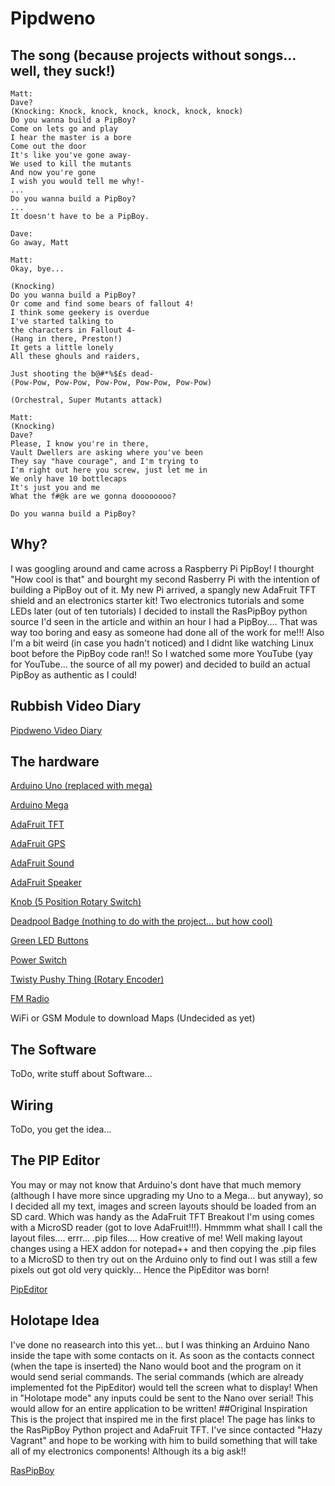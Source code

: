 # Pipdweno
## The song (because projects without songs... well, they suck!)
    Matt:
    Dave?
    (Knocking: Knock, knock, knock, knock, knock, knock)
    Do you wanna build a PipBoy?
    Come on lets go and play
    I hear the master is a bore
    Come out the door
    It's like you've gone away-
    We used to kill the mutants
    And now you're gone
    I wish you would tell me why!-
    ...
    Do you wanna build a PipBoy?
    ...
    It doesn't have to be a PipBoy.
    
    Dave:
    Go away, Matt
    
    Matt:
    Okay, bye...
    
    (Knocking)
    Do you wanna build a PipBoy?
    Or come and find some bears of fallout 4!
    I think some geekery is overdue
    I've started talking to
    the characters in Fallout 4-
    (Hang in there, Preston!)
    It gets a little lonely
    All these ghouls and raiders,
    
    Just shooting the b@#*%$£s dead-
    (Pow-Pow, Pow-Pow, Pow-Pow, Pow-Pow, Pow-Pow)
    
    (Orchestral, Super Mutants attack)
    
    Matt:
    (Knocking)
    Dave?
    Please, I know you're in there,
    Vault Dwellers are asking where you've been
    They say "have courage", and I'm trying to
    I'm right out here you screw, just let me in
    We only have 10 bottlecaps
    It's just you and me
    What the f#@k are we gonna doooooooo?
    
    Do you wanna build a PipBoy?

## Why?
I was googling around and came across a Raspberry Pi PipBoy! I thourght "How cool is that" and bourght my second Rasberry Pi with the intention of building a PipBoy out of it.
My new Pi arrived, a spangly new AdaFruit TFT shield and an electronics starter kit! Two electronics tutorials and some LEDs later (out of ten tutorials) I decided to install the RasPipBoy python source I'd seen in the article and within an hour I had a PipBoy....
That was way too boring and easy as someone had done all of the work for me!!! Also I'm a bit weird (in case you hadn't noticed) and I didnt like watching Linux boot before the PipBoy code ran!! So I watched some more YouTube (yay for YouTube... the source of all my power) and decided to build an actual PipBoy as authentic as I could!
## Rubbish Video Diary
[Pipdweno Video Diary](https://www.youtube.com/playlist?list=PL0KxT4IdSigvEKm1h8vPCSg0aH92uugvp "Pipdweno!")
## The hardware
[Arduino Uno (replaced with mega)](https://www.arduino.cc/en/Main/ArduinoBoardUno "Arduino Uno")

[Arduino Mega](https://www.arduino.cc/en/Main/ArduinoBoardMega2560 "Arduino Mega")

[AdaFruit TFT](https://www.adafruit.com/products/1480 "TFT")

[AdaFruit GPS](https://www.adafruit.com/products/746 "GPS")

[AdaFruit Sound](https://www.adafruit.com/product/2130 "Sound")

[AdaFruit Speaker](https://www.adafruit.com/products/1890 "Speaker")

[Knob (5 Position Rotary Switch)](http://www.amazon.co.uk/gp/product/B00DUYQJWQ?psc=1&redirect=true&ref_=oh_aui_detailpage_o05_s00 "Rotary Switch")

[Deadpool Badge (nothing to do with the project... but how cool)](http://www.amazon.co.uk/gp/product/B00K3O1VFQ?psc=1&redirect=true&ref_=oh_aui_detailpage_o08_s00 "Badge")

[Green LED Buttons](http://www.amazon.co.uk/gp/product/B0094GWD9W?psc=1&redirect=true&ref_=oh_aui_detailpage_o08_s00 "LED Button")

[Power Switch](http://www.amazon.co.uk/gp/product/B00HGAKDIQ?psc=1&redirect=true&ref_=oh_aui_detailpage_o08_s00 "Power Switch")

[Twisty Pushy Thing (Rotary Encoder)](http://www.amazon.co.uk/gp/product/B011AVHSYS?psc=1&redirect=true&ref_=oh_aui_detailpage_o06_s00 "Rotary Encoder")

[FM Radio](https://www.sparkfun.com/products/11083 "Radio")

WiFi or GSM Module to download Maps (Undecided as yet)
## The Software
ToDo, write stuff about Software...
## Wiring
ToDo, you get the idea...
## The PIP Editor
You may or may not know that Arduino's dont have that much memory (although I have more since upgrading my Uno to a Mega... but anyway), so I decided all my text, images and screen layouts should be loaded from an SD card. Which was handy as the AdaFruit TFT Breakout I'm using comes with a MicroSD reader (got to love AdaFruit!!!). Hmmmm what shall I call the layout files.... errr... .pip files.... How creative of me! Well making layout changes using a HEX addon for notepad++ and then copying the .pip files to a MicroSD to then try out on the Arduino only to find out I was still a few pixels out got old very quickly... Hence the PipEditor was born!

[PipEditor](https://github.com/MattiusMatt/pipeditor "PipEditor!")
## Holotape Idea
I've done no reasearch into this yet... but I was thinking an Arduino Nano inside the tape with some contacts on it. As soon as the contacts connect (when the tape is inserted) the Nano would boot and the program on it would send serial commands. The serial commands (which are already implemented fot the PipEditor) would tell the screen what to display! When in "Holotape mode" any inputs could be sent to the Nano over serial! This would allow for an entire application to be written!
##Original Inspiration
This is the project that inspired me in the first place! The page has links to the RasPipBoy Python project and AdaFruit TFT. I've since contacted "Hazy Vagrant" and hope to be working with him to build something that will take all of my electronics components! Although its a big ask!!


[RasPipBoy](https://www.etsy.com/listing/237060437/3d-printed-piboy-3000-mark-iv-raspberry?ref=pr_shop "RasPipBoy")
